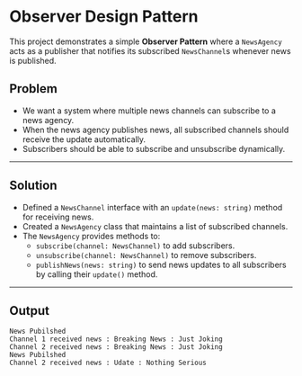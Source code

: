 # Observer Design Pattern

This project demonstrates a simple **Observer Pattern** where a `NewsAgency` acts as a publisher that notifies its subscribed `NewsChannel`s whenever news is published.

## Problem

- We want a system where multiple news channels can subscribe to a news agency.
- When the news agency publishes news, all subscribed channels should receive the update automatically.
- Subscribers should be able to subscribe and unsubscribe dynamically.

---

## Solution

- Defined a `NewsChannel` interface with an `update(news: string)` method for receiving news.
- Created a `NewsAgency` class that maintains a list of subscribed channels.
- The `NewsAgency` provides methods to:
  - `subscribe(channel: NewsChannel)` to add subscribers.
  - `unsubscribe(channel: NewsChannel)` to remove subscribers.
  - `publishNews(news: string)` to send news updates to all subscribers by calling their `update()` method.

---


## Output 

```
News Pubilshed
Channel 1 received news : Breaking News : Just Joking
Channel 2 received news : Breaking News : Just Joking
News Pubilshed
Channel 2 received news : Udate : Nothing Serious
```

